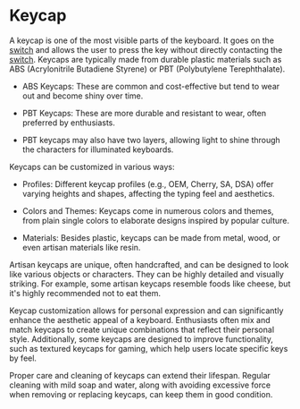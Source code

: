 
# Keycap

A keycap is one of the most visible parts of the keyboard. It goes on the [switch](../Switch) and allows the user to press the key without directly contacting the [switch](../Switch). Keycaps are typically made from durable plastic materials such as ABS (Acrylonitrile Butadiene Styrene) or PBT (Polybutylene Terephthalate).

-   ABS Keycaps: These are common and cost-effective but tend to wear out and become shiny over time.

-   PBT Keycaps: These are more durable and resistant to wear, often preferred by enthusiasts.

-    PBT keycaps may also have two layers, allowing light to shine through the characters for illuminated keyboards.

Keycaps can be customized in various ways:

-    Profiles: Different keycap profiles (e.g., OEM, Cherry, SA, DSA) offer varying heights and shapes, affecting the typing feel and aesthetics.

-   Colors and Themes: Keycaps come in numerous colors and themes, from plain single colors to elaborate designs inspired by popular culture.

-    Materials: Besides plastic, keycaps can be made from metal, wood, or even artisan materials like resin.

Artisan keycaps are unique, often handcrafted, and can be designed to look like various objects or characters. They can be highly detailed and visually striking. For example, some artisan keycaps resemble foods like cheese, but it's highly recommended not to eat them.

Keycap customization allows for personal expression and can significantly enhance the aesthetic appeal of a keyboard. Enthusiasts often mix and match keycaps to create unique combinations that reflect their personal style. Additionally, some keycaps are designed to improve functionality, such as textured keycaps for gaming, which help users locate specific keys by feel.

Proper care and cleaning of keycaps can extend their lifespan. Regular cleaning with mild soap and water, along with avoiding excessive force when removing or replacing keycaps, can keep them in good condition.